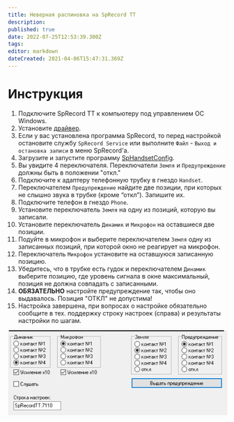 ```yaml
---
title: Неверная распиновка на SpRecord TT
description: 
published: true
date: 2022-07-25T12:53:39.300Z
tags: 
editor: markdown
dateCreated: 2021-04-06T15:47:31.369Z
---
```


# Инструкция
1. Подключите SpRecord TT к компьютеру под управлением ОС Windows.
2. Установите [драйвер](https://sprecord.ru/files/downloads/CDM_v2.12.00_WHQL_Certified.exe).
3. Если у вас установлена программа SpRecord, то перед настройкой остановите службу ```SpRecord Service``` или выполните ```Файл``` - ```Выход и остановка записи``` в меню SpRecord'а.
4. Загрузите и запустите программу [SpHandsetConfig](https://sprecord.ru/files/downloads/SpHandsetConfig.zip).
5. Вы увидите 4 переключателя. Переключатели ```Земля``` и ```Предупреждение``` должны быть в положении "откл."
6. Подключите к адаптеру телефонную трубку в гнездо ```Handset```.
7. Переключателем ```Предупреждение``` найдите две позиции, при которых не слышно звука в трубке (кроме “откл”). Запишите их.
8. Подключите телефон в гнездо ```Phone```.
9. Установите переключатель ```Земля``` на одну из позиций, которую вы записали.
10. Установите переключатель ```Динамик``` и ```Микрофон``` на оставшиеся две позиции.
11. Подуйте в микрофон и выберите переключателем ```Земля``` одну из записанных позиций, при которой окно не реагирует на микрофон.
12. Переключатель ```Микрофон``` установите на оставшуюся записанную позицию.
13. Убедитесь, что в трубке есть гудок и переключателем ```Динамик``` выберите позицию, где уровень сигнала в окне максимальный, позиция не должна совпадать с записанными.
14. **ОБЯЗАТЕЛЬНО** настройте предупреждение так, чтобы оно выдавалось. Позиция "ОТКЛ" не допустима!
15. Настройка завершена, при вопросах о настройке обязательно сообщите в тех. поддержку строку настроек (справа) и результаты настройки по шагам.

![sphandsetconfig.png](/sprecord/screenshots/sphandsetconfig.png)